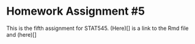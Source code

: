 # Homework Assignment #5 

This is the fifth assignment for STAT545. (Here)[] is a link to the Rmd file and (here)[]
